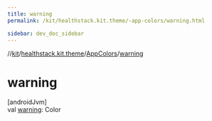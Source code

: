 ```yaml
---
title: warning
permalink: /kit/healthstack.kit.theme/-app-colors/warning.html

sidebar: dev_doc_sidebar
---
```

//[kit](../../../kit.html)/[healthstack.kit.theme](../index.html)/[AppColors](index.html)/[warning](warning.html)



# warning



[androidJvm]\
val [warning](warning.html): Color




